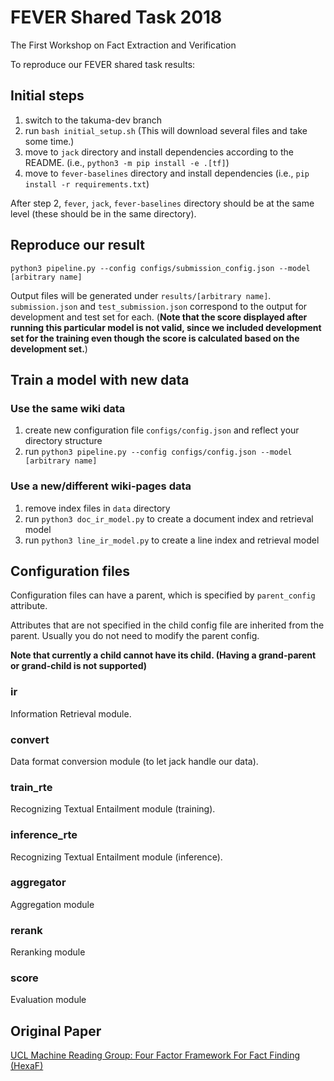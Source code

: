 # FEVER Shared Task 2018
The First Workshop on Fact Extraction and Verification

To reproduce our FEVER shared task results:

## Initial steps
1. switch to the takuma-dev branch
2. run `bash initial_setup.sh` (This will download several files and take some time.)
3. move to `jack` directory and install dependencies according to the README. (i.e., `python3 -m pip install -e .[tf]`)
4. move to `fever-baselines` directory and install dependencies (i.e., `pip install -r requirements.txt`)

After step 2, `fever`, `jack`, `fever-baselines` directory should be at the same level (these should be in the same directory).

## Reproduce our result
`python3 pipeline.py --config configs/submission_config.json --model [arbitrary name]`

Output files will be generated under `results/[arbitrary name]`.
`submission.json` and `test_submission.json` correspond to the output for development and test set for each. 
(**Note that the score displayed after running this particular model is not valid, since we included development set for the training even though the score is calculated based on the development set.**)

## Train a model with new data

### Use the same wiki data 
1. create new configuration file `configs/config.json` and reflect your directory structure
2. run `python3 pipeline.py --config configs/config.json --model [arbitrary name]`

### Use a new/different wiki-pages data
1. remove index files in `data` directory
2. run `python3 doc_ir_model.py` to create a document index and retrieval model
3. run `python3 line_ir_model.py` to create a line index and retrieval model


## Configuration files
Configuration files can have a parent, which is specified by `parent_config` attribute.

Attributes that are not specified in the child config file are inherited from the parent.
Usually you do not need to modify the parent config.

**Note that currently a child cannot have its child. (Having a grand-parent or grand-child is not supported)**

### ir
Information Retrieval module.

### convert
Data format conversion module (to let jack handle our data).

### train_rte
Recognizing Textual Entailment module (training).

### inference_rte
Recognizing Textual Entailment module (inference).

### aggregator
Aggregation module

### rerank
Reranking module

### score
Evaluation module

## Original Paper
[UCL Machine Reading Group:
Four Factor Framework For Fact Finding (HexaF)](http://aclweb.org/anthology/W18-5515)

